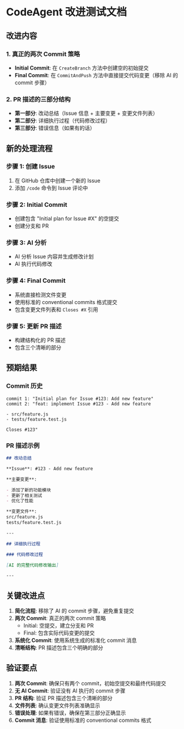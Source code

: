# CodeAgent 改进测试文档

## 改进内容

### 1. 真正的两次 Commit 策略

- **Initial Commit**: 在 `CreateBranch` 方法中创建空的初始提交
- **Final Commit**: 在 `CommitAndPush` 方法中直接提交代码变更（移除 AI 的 commit 步骤）

### 2. PR 描述的三部分结构

- **第一部分**: 改动总结（Issue 信息 + 主要变更 + 变更文件列表）
- **第二部分**: 详细执行过程（代码修改过程）
- **第三部分**: 错误信息（如果有的话）

## 新的处理流程

### 步骤 1: 创建 Issue

1. 在 GitHub 仓库中创建一个新的 Issue
2. 添加 `/code` 命令到 Issue 评论中

### 步骤 2: Initial Commit

- 创建包含 "Initial plan for Issue #X" 的空提交
- 创建分支和 PR

### 步骤 3: AI 分析

- AI 分析 Issue 内容并生成修改计划
- AI 执行代码修改

### 步骤 4: Final Commit

- 系统直接检测文件变更
- 使用标准的 conventional commits 格式提交
- 包含变更文件列表和 `Closes #X` 引用

### 步骤 5: 更新 PR 描述

- 构建结构化的 PR 描述
- 包含三个清晰的部分

## 预期结果

### Commit 历史

```
commit 1: "Initial plan for Issue #123: Add new feature"
commit 2: "feat: implement Issue #123 - Add new feature

- src/feature.js
- tests/feature.test.js

Closes #123"
```

### PR 描述示例

```markdown
## 改动总结

**Issue**: #123 - Add new feature

**主要变更**:

- 添加了新的功能模块
- 更新了相关测试
- 优化了性能

**变更文件**:
src/feature.js
tests/feature.test.js

---

## 详细执行过程

### 代码修改过程

[AI 的完整代码修改输出]

---
```

## 关键改进点

1. **简化流程**: 移除了 AI 的 commit 步骤，避免重复提交
2. **两次 Commit**: 真正的两次 commit 策略
   - Initial: 空提交，建立分支和 PR
   - Final: 包含实际代码变更的提交
3. **系统化 Commit**: 使用系统生成的标准化 commit 消息
4. **清晰结构**: PR 描述包含三个明确的部分

## 验证要点

1. **两次 Commit**: 确保只有两个 commit，初始空提交和最终代码提交
2. **无 AI Commit**: 验证没有 AI 执行的 commit 步骤
3. **PR 结构**: 验证 PR 描述包含三个清晰的部分
4. **文件列表**: 确认变更文件列表准确显示
5. **错误处理**: 如果有错误，确保在第三部分正确显示
6. **Commit 消息**: 验证使用标准的 conventional commits 格式
